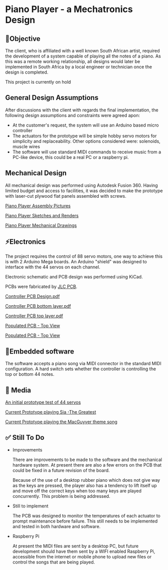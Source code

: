 # Piano Player - a Mechatronics Design

## 🎯Objective

The client, who is affiliated with a well known South African artist, required the development of a system capable of playing all the notes of a piano. As this was a remote working relationship, all designs would later be implemented in South Africa by a local engineer or technician once the design is completed.

This project is currently on hold

## General Design Assumptions

After discussions with the client with regards the final implementation, the following design assumptions and constraints were agreed apon:

- At the customer's request, the system will use an Arduino based micro controller
- The actuators for the prototype will be simple hobby servo motors for simplicity and replaceability. Other options considered were: solenoids, muscle wires
- The software will use standard MIDI commands to receive music from a PC-like device, this could be a real PC or a raspberry pi.

## Mechanical Design

All mechanical design was performed using Autodesk Fusion 360. Having limited budget and access to facilities, it was decided to make the prototype with laser-cut plywood flat panels assembled with screws.

[Piano Player Assembly Pictures](http://bit.ly/399H24x)

[Piano Player Sketches and Renders](http://bit.ly/3tLXlw5)

[Piano Player Mechanical Drawings](http://bit.ly/3vU0D28)

## ⚡Electronics

The project requires the control of 88 servo motors, one way to achieve this is with 2 Arduino Mega boards. An Arduino "shield" was designed to interface with the 44 servos on each channel.

Electronic schematic and PCB design was performed using KiCad.

PCBs were fabricated by [JLC PCB](https://jlcpcb.com/).

[Controller PCB Design.pdf](https://github.com/Mark-fr-dev/Player-piano/blob/main/files/Controller_PCB_Design.pdf)

[Controller PCB bottom layer.pdf](https://github.com/Mark-fr-dev/Player-piano/blob/main/files/Controller_PCB_bottom_layer.pdf)

[Controller PCB top layer.pdf](https://github.com/Mark-fr-dev/Player-piano/blob/main/files/Controller_PCB_top_layer.pdf)

[Populated PCB - Top View](https://github.com/Mark-fr-dev/Player-piano/blob/main/files/IMG_8281.jpg)

[Populated PCB - Top View](https://github.com/Mark-fr-dev/Player-piano/blob/main/files/IMG_8282.jpg)

## 💾Embedded software

The software accepts a piano song via MIDI connector in the standard MIDI configuration. A hard switch sets whether the controller is controlling the top or bottom 44 notes.

## 📸 Media

[An initial prototype test of 44 servos](https://youtu.be/G8YKHj9sTNw)

[Current Prototype playing Sia -The Greatest](https://youtu.be/1j-duLm_anE)

[Current Prototype playing the MacGuyver theme song](https://github.com/Mark-fr-dev/Player-piano/blob/main/files/Piano_player_Macguyver_2.mp4)

## ✅ Still To Do

- Improvements

    There are improvements to be made to the software and the mechanical hardware system. At present there are also a few errors on the PCB that could be fixed in a future revision of the board.

    Because of the use of a desktop rubber piano which does not give way as the keys are pressed, the player also has a tendency to lift itself up and move off the correct keys when too many keys are played concurrently. This problem is being addressed.

- Still to implement

    The PCB was designed to monitor the temperatures of each actuator to prompt maintenance before failure. This still needs to be implemented and tested in both hardware and software.

- Raspberry Pi

    At present the MIDI files are sent by a desktop PC, but future development should have them sent by a WIFI enabled Raspberry Pi, accessible from the internet or mobile phone to upload new files or control the songs that are being played.
